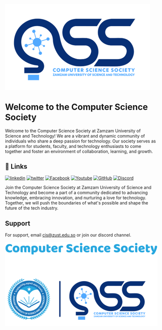 
<img align='center' src="https://github.com/zust-computer-science-society/cis-resources/blob/main/CSS LOgo-01.png" width="480">


# Welcome to the Computer Science Society

Welcome to the Computer Science Society at Zamzam University of Science and Technology! We are a vibrant and dynamic community of individuals who share a deep passion for technology. Our society serves as a platform for students, faculty, and technology enthusiasts to come together and foster an environment of collaboration, learning, and growth.

## 🔗 Links
[![linkedin](https://img.shields.io/badge/linkedin-0A66C2?style=for-the-badge&logo=linkedin&logoColor=white)](https://www.linkedin.com/ciszust) 
[![twitter](https://img.shields.io/badge/twitter-1DA1F2?style=for-the-badge&logo=twitter&logoColor=white)](https://twitter.com/ciszust)
[![Facebook](https://img.shields.io/badge/facebook-3b5998?style=for-the-badge&logo=facebook&logoColor=white)](https://facebook.com/ciszust)
[![Youtube](https://img.shields.io/badge/youtube-FF0000?style=for-the-badge&logo=youtube&logoColor=white)](https://youtube.com/ciszust)
[![GitHub](https://img.shields.io/badge/github-171515?style=for-the-badge&logo=github&logoColor=white)](https://github.com/ciszust)
[![Discord](https://img.shields.io/badge/github-36393e?style=for-the-badge&logo=github&logoColor=white)](https://facebook.com/ciszust)

Join the Computer Science Society at Zamzam University of Science and Technology and become a part of a community dedicated to advancing knowledge, embracing innovation, and nurturing a love for technology. Together, we will push the boundaries of what's possible and shape the future of the tech industry.

## Support

For support, email cis@zust.edu.so or join our discord channel.

![Logo](https://github.com/zust-computer-science-society/cis-resources/blob/main/sawir.png)
